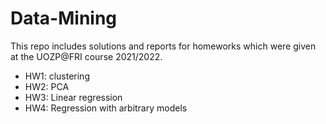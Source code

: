 # Data-Mining

This repo includes solutions and reports for homeworks which were given at the UOZP@FRI course 2021/2022.
- HW1: clustering
- HW2: PCA
- HW3: Linear regression
- HW4: Regression with arbitrary models
